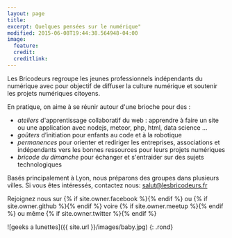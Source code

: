 ```yaml
---
layout: page
title:
excerpt: Quelques pensées sur le numérique"
modified: 2015-06-08T19:44:38.564948-04:00
image:
  feature:
  credit:
  creditlink:
---
```


Les Bricodeurs regroupe les jeunes professionnels indépendants du numérique avec pour objectif de diffuser la culture numérique et soutenir les projets numériques citoyens. 

En pratique, on aime à se réunir autour d'une brioche pour des :

* _ateliers_ d'apprentissage collaboratif du web : apprendre à faire un site ou une application avec nodejs, meteor, php, html, data science ...
* _goûters_ d’initiation pour enfants au code et à la robotique
* _permanences_ pour orienter et rediriger les entreprises, associations et indépendants vers les bonnes ressources pour leurs projets numériques
* _bricode du dimanche_ pour échanger et s'entraider sur des sujets technologiques


Basés principalement à Lyon, nous préparons des groupes dans plusieurs villes. Si vous êtes intéressés, contactez nous: <salut@lesbricodeurs.fr>

Rejoignez nous sur  {% if site.owner.facebook %}<a href="http://facebook.com/{{ site.owner.facebook }}" title="{{ site.owner.name}} on Facebook" target="_blank"><i class="fa fa-facebook-square fa-2x"></i></a>{% endif %}
	ou 
{% if site.owner.github %}<a href="http://github.com/{{ site.owner.github }}" title="{{ site.owner.name}} on Github" target="_blank"><i class="fa fa-github-square fa-2x"></i></a>{% endif %}
	voire 
{% if site.owner.meetup %}<a href="http://meetup.com/{{ site.owner.meetup }}" title="{{ site.owner.name}} on meetup" target="_blank"><i class="fa fa-calendar fa-2x"></i></a>{% endif %}
	ou même 
{% if site.owner.twitter %}<a href="http://twitter.com/{{ site.owner.twitter }}" title="{{ site.owner.name}} on Twitter" target="_blank"><i class="fa fa-twitter-square fa-2x"></i></a>{% endif %}
	
![geeks a lunettes]({{ site.url }}/images/baby.jpg)
{: .rond}

